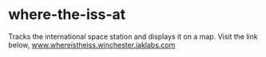 # where-the-iss-at
Tracks the international space station and displays it on a map.
Visit the link below,
www.whereistheiss.winchester.iaklabs.com
